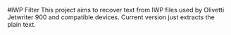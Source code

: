 #IWP Filter
This project aims to recover text from IWP files used by Olivetti Jetwriter 900 and compatible devices.
Current version just extracts the plain text.

